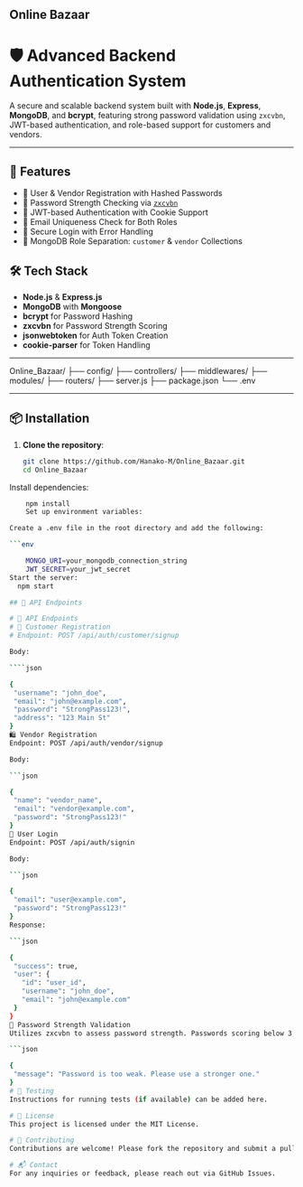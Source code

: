 ## Online Bazaar
# 🛡️ Advanced Backend Authentication System

A secure and scalable backend system built with **Node.js**, **Express**, **MongoDB**, and **bcrypt**, featuring strong password validation using `zxcvbn`, JWT-based authentication, and role-based support for customers and vendors.

---

## 🚀 Features

- 🔐 User & Vendor Registration with Hashed Passwords
- 🧠 Password Strength Checking via [`zxcvbn`](https://github.com/dropbox/zxcvbn)
- 🔄 JWT-based Authentication with Cookie Support
- 📧 Email Uniqueness Check for Both Roles
- 🔑 Secure Login with Error Handling
- 🧵 MongoDB Role Separation: `customer` & `vendor` Collections



## 🛠️ Tech Stack

- **Node.js** & **Express.js**
- **MongoDB** with **Mongoose**
- **bcrypt** for Password Hashing
- **zxcvbn** for Password Strength Scoring
- **jsonwebtoken** for Auth Token Creation
- **cookie-parser** for Token Handling

---



Online_Bazaar/ ├── config/ ├── controllers/ ├── middlewares/ ├── modules/ ├── routers/ ├── server.js ├── package.json └── .env

---

## 📦 Installation

1. **Clone the repository**:

   ```bash
   git clone https://github.com/Hanako-M/Online_Bazaar.git
   cd Online_Bazaar
Install dependencies:

 ```bash
     npm install
     Set up environment variables:

Create a .env file in the root directory and add the following:

```env

     MONGO_URI=your_mongodb_connection_string
     JWT_SECRET=your_jwt_secret
Start the server:
   npm start

## 🧩 API Endpoints

# 🔐 API Endpoints
# 📄 Customer Registration
# Endpoint: POST /api/auth/customer/signup

Body:

````json

{
  "username": "john_doe",
  "email": "john@example.com",
  "password": "StrongPass123!",
  "address": "123 Main St"
}
🛍️ Vendor Registration
Endpoint: POST /api/auth/vendor/signup

Body:

```json

{
  "name": "vendor_name",
  "email": "vendor@example.com",
  "password": "StrongPass123!"
}
🔑 User Login
Endpoint: POST /api/auth/signin

Body:

```json

{
  "email": "user@example.com",
  "password": "StrongPass123!"
}
Response:

```json

{
  "success": true,
  "user": {
    "id": "user_id",
    "username": "john_doe",
    "email": "john@example.com"
  }
}
🧠 Password Strength Validation
Utilizes zxcvbn to assess password strength. Passwords scoring below 3 (on a scale of 0 to 4) are rejected with the following response:

```json

{
  "message": "Password is too weak. Please use a stronger one."
}
# 🧪 Testing
Instructions for running tests (if available) can be added here.

# 📄 License
This project is licensed under the MIT License.

# 🤝 Contributing
Contributions are welcome! Please fork the repository and submit a pull request for any enhancements or bug fixes.

# 📬 Contact
For any inquiries or feedback, please reach out via GitHub Issues.


